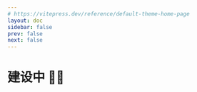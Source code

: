 ```yaml
---
# https://vitepress.dev/reference/default-theme-home-page
layout: doc
sidebar: false
prev: false
next: false
---
```


# 建设中 👷🚧

